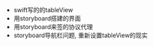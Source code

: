  - swift写的的tableView
 - 用storyboard搭建的界面
 - 用storyboard来签的协议代理
 - storyboard导航栏问题, 重新设置tableView的现实

